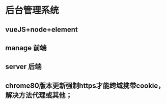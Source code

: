 # 后台管理系统
## vueJS+node+element

## manage 前端


## server 后端



## chrome80版本更新强制https才能跨域携带cookie，解决方法代理或其他；
